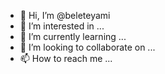 - 👋 Hi, I’m @beleteyami
- 👀 I’m interested in ...
- 🌱 I’m currently learning ...
- 💞️ I’m looking to collaborate on ...
- 📫 How to reach me ...

<!---
beleteyami/beleteyami is a ✨ special ✨ repository because its `README.md` (this file) appears on your GitHub profile.
You can click the Preview link to take a look at your changes.
--->
